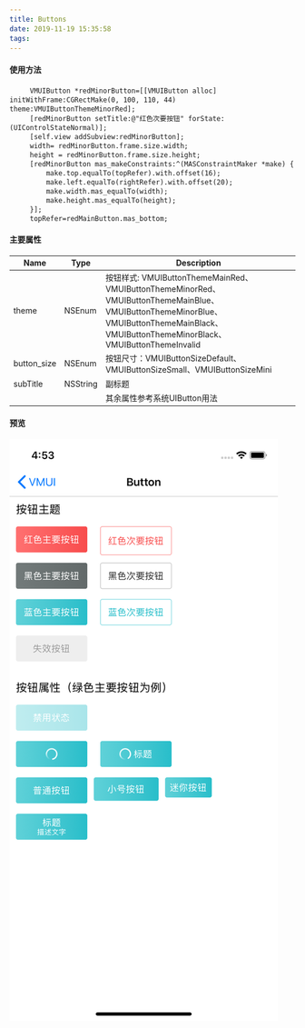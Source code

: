 ```yaml
---
title: Buttons
date: 2019-11-19 15:35:58
tags:
---
```


#### 使用方法

```
     VMUIButton *redMinorButton=[[VMUIButton alloc] initWithFrame:CGRectMake(0, 100, 110, 44) theme:VMUIButtonThemeMinorRed];
     [redMinorButton setTitle:@"红色次要按钮" forState:(UIControlStateNormal)];
     [self.view addSubview:redMinorButton];
     width= redMinorButton.frame.size.width;
     height = redMinorButton.frame.size.height;
     [redMinorButton mas_makeConstraints:^(MASConstraintMaker *make) {
         make.top.equalTo(topRefer).with.offset(16);
         make.left.equalTo(rightRefer).with.offset(20);
         make.width.mas_equalTo(width);
         make.height.mas_equalTo(height);
     }];
     topRefer=redMainButton.mas_bottom;
```

#### 主要属性

| Name        | Type   | Description                                                  |
| ----------- | ------ | ------------------------------------------------------------ |
| theme       | NSEnum   | 按钮样式: VMUIButtonThemeMainRed、VMUIButtonThemeMinorRed、VMUIButtonThemeMainBlue、VMUIButtonThemeMinorBlue、VMUIButtonThemeMainBlack、VMUIButtonThemeMinorBlack、VMUIButtonThemeInvalid |
| button_size | NSEnum | 按钮尺寸：VMUIButtonSizeDefault、VMUIButtonSizeSmall、VMUIButtonSizeMini |
| subTitle    | NSString | 副标题                                                       |
|             |        | 其余属性参考系统UIButton用法                                 |

#### 预览

![Buttons](images/Button.png)